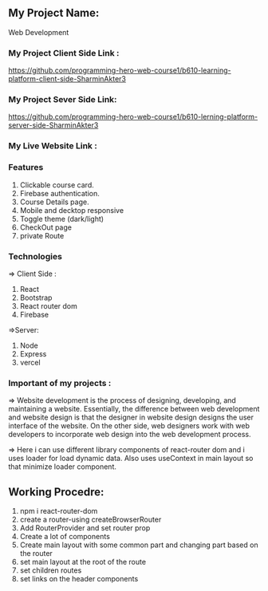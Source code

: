 ## My Project Name:
Web Development 

### My Project Client Side Link :
https://github.com/programming-hero-web-course1/b610-learning-platform-client-side-SharminAkter3

### My Project Sever Side Link:
https://github.com/programming-hero-web-course1/b610-lerning-platform-server-side-SharminAkter3

### My Live Website Link :


### Features
1. Clickable course card.
2. Firebase authentication.
3. Course Details page.
4. Mobile and decktop responsive
5. Toggle theme (dark/light)
6. CheckOut page
7. private Route


### Technologies
=> Client Side :
1. React 
2. Bootstrap 
3. React router dom
4. Firebase

=>Server:
1. Node 
2. Express 
3. vercel


### Important of my projects : 
=> Website development is the process of designing, developing, and maintaining a website. Essentially, the difference between web development and website design is that the designer in website design designs the user interface of the website. On the other side, web designers work with web developers to incorporate web design into the web development process.

=> Here i can use different library components of react-router dom and i uses loader for load dynamic data. Also uses useContext in main layout so that minimize loader component.

## Working Procedre:
1. npm i react-router-dom
2. create a router-using createBrowserRouter
3. Add RouterProvider and set router prop
4. Create a lot of components
5. Create main layout with some common part and changing part based on the router
6. set main layout at the root of the route
7. set children routes
8. set links on the header components

